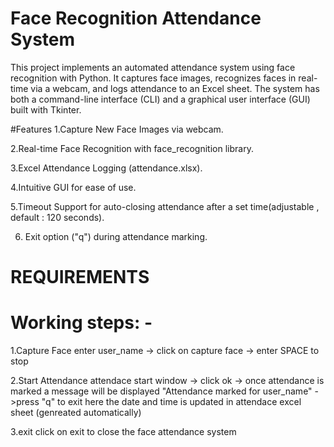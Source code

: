 # Face Recognition Attendance System

This project implements an automated attendance system using face recognition with Python. It captures face images, recognizes faces in real-time via a webcam, and logs attendance to an Excel sheet. The system has both a command-line interface (CLI) and a graphical user interface (GUI) built with Tkinter.

#Features
1.Capture New Face Images via webcam.

2.Real-time Face Recognition with face_recognition library.

3.Excel Attendance Logging (attendance.xlsx).

4.Intuitive GUI for ease of use.

5.Timeout Support for auto-closing attendance after a set time(adjustable , default : 120 seconds).

6. Exit option ("q") during attendance marking.

# REQUIREMENTS 


# Working steps: -

1.Capture Face
enter user_name -> click on capture face -> enter SPACE to stop

2.Start Attendance
attendace start window -> click ok -> once attendance is marked a message will be displayed "Attendance marked for user_name" ->press "q" to exit
here the date and time is updated in attendace excel sheet (genreated automatically)

3.exit
click on exit to close the face attendance system



